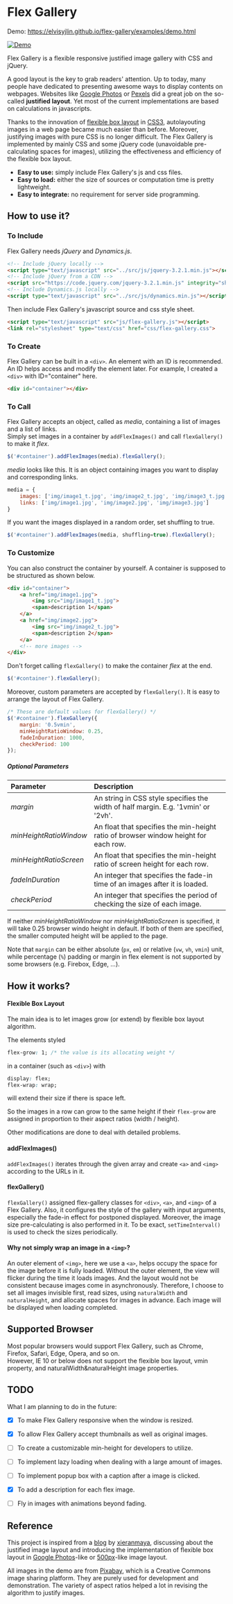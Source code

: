 # Flex Gallery

Demo: https://elvisyjlin.github.io/flex-gallery/examples/demo.html

[![Demo](examples/readme_img_t.png "Demo")](https://elvisyjlin.github.io/flex-gallery/examples/demo.html)

Flex Gallery is a flexible responsive justified image gallery with CSS and jQuery.

A good layout is the key to grab readers' attention. Up to today, 
many people have dedicated to presenting awesome ways to display contents on webpages.
Websites like [Google Photos](https://photos.google.com) or [Pexels](https://www.pexels.com/) 
did a great job on the so-called **justified layout**. 
Yet most of the current implementations are based on calculations in javascripts. 

Thanks to the innovation of 
[flexible box layout](https://developer.mozilla.org/en-US/docs/Web/CSS/CSS_Flexible_Box_Layout) 
in [CSS3](https://developer.mozilla.org/en-US/docs/Web/CSS/CSS3), 
autolayouting images in a web page became much easier than before.
Moreover, justifying images with pure CSS is no longer difficult.
The Flex Gallery is implemented by mainly CSS and some jQuery code (unavoidable pre-calculating spaces for images), 
utilizing the effectiveness and efficiency of the flexible box layout.

* **Easy to use:** simply include Flex Gallery's js and css files.
* **Easy to load:** either the size of sources or computation time is pretty lightweight.
* **Easy to integrate:** no requirement for server side programming.


## How to use it?

### To Include

Flex Gallery needs _jQuery_ and _Dynamics.js_.
```html
<!-- Include jQuery locally -->
<script type="text/javascript" src="../src/js/jquery-3.2.1.min.js"></script>
<!-- Include jQuery from a CDN -->
<script src="https://code.jquery.com/jquery-3.2.1.min.js" integrity="sha256-hwg4gsxgFZhOsEEamdOYGBf13FyQuiTwlAQgxVSNgt4=" crossorigin="anonymous"></script>
<!-- Include Dynamics.js locally -->
<script type="text/javascript" src="../src/js/dynamics.min.js"></script>
```

Then include Flex Gallery's javascript source and css style sheet.
```html
<script type="text/javascript" src="js/flex-gallery.js"></script>
<link rel="stylesheet" type="text/css" href="css/flex-gallery.css">
```

### To Create

Flex Gallery can be built in a `<div>`. An element with an ID is recommended. 
An ID helps access and modify the element later. For example, I created a `<div>` with ID="container" here.
```html
<div id="container"></div>
```

### To Call

Flex Gallery accepts an object, called as *media*, containing a list of images and a list of links.  
Simply set images in a container by `addFlexImages()` and call `flexGallery()` to make it *flex*.
```javascript
$('#container').addFlexImages(media).flexGallery();
```

*media* looks like this. It is an object containing images you want to display and corresponding links.
```javascript
media = {
    images: ['img/image1_t.jpg', 'img/image2_t.jpg', 'img/image3_t.jpg'],
    links: ['img/image1.jpg', 'img/image2.jpg', 'img/image3.jpg']
}
```

If you want the images displayed in a random order, set shuffling to true.
```javascript
$('#container').addFlexImages(media, shuffling=true).flexGallery();
```

### To Customize

You can also construct the container by yourself.
A container is supposed to be structured as shown below.
```html
<div id="container">
    <a href="img/image1.jpg">
        <img src="img/image1_t.jpg">
        <span>description 1</span>
    </a>
    <a href="img/image2.jpg">
        <img src="img/image2_t.jpg">
        <span>description 2</span>
    </a>
    <!-- more images -->
</div>
```

Don't forget calling `flexGallery()` to make the container *flex* at the end.
```javascript
$('#container').flexGallery();
```

Moreover, custom parameters are accepted by `flexGallery()`. It is easy to arrange the layout of Flex Gallery.
```javascript
/* These are default values for flexGallery() */
$('#container').flexGallery({
    margin: '0.5vmin', 
    minHeightRatioWindow: 0.25, 
    fadeInDuration: 1000, 
    checkPeriod: 100
});
```

##### Optional Parameters

Parameter               | Description
:---------------------- | :----------------------
*margin*                | An string in CSS style specifies the width of half margin. E.g. '1vmin' or '2vh'.
*minHeightRatioWindow*  | An float that specifies the min-height ratio of browser window height for each row.
*minHeightRatioScreen*  | An float that specifies the min-height ratio of screen height for each row.
*fadeInDuration*        | An integer that specifies the fade-in time of an images after it is loaded.
*checkPeriod*           | An integer that specifies the period of checking the size of each image.

If neither *minHeightRatioWindow* nor *minHeightRatioScreen* is specified, it will take 0.25 browser windo height in default. 
If both of them are specified, the smaller computed height will be applied to the page.

Note that `margin` can be either absolute (`px`, `em`) or relative (`vw`, `vh`, `vmin`) unit, 
while percentage (`%`) padding or margin in flex element is not supported by some browsers (e.g. Firebox, Edge, ...).


## How it works?

#### Flexible Box Layout

The main idea is to let images grow (or extend) by flexible box layout algorithm.

The elements styled
```css
flex-grow: 1; /* the value is its allocating weight */
```
in a container (such as `<div>`) with
```css
display: flex;
flex-wrap: wrap;
```
will extend their size if there is space left.

So the images in a row can grow to the same height if their `flex-grow` are assigned in proportion to their aspect ratios (width / height).

Other modifications are done to deal with detailed problems.

#### addFlexImages()

`addFlexImages()` iterates through the given array and create `<a>` and `<img>` according to the URLs in it.

#### flexGallery()

`flexGallery()` assigned flex-gallery classes for `<div>`, `<a>`, and `<img>` of a Flex Gallery. 
Also, it configures the style of the gallery with input arguments, 
especially the fade-in effect for postponed displayed. Moreover, 
the image size pre-calculating is also performed in it. To be exact, 
`setTimeInterval()` is used to check the sizes periodically.

#### Why not simply wrap an image in a `<img>`?

An outer element of `<img>`, here we use a `<a>`, helps occupy the space for the image before it is fully loaded.
Without the outer element, the view will flicker during the time it loads images.
And the layout would not be consistent because images come in asynchronously.
Therefore, I choose to set all images invisible first, read sizes, using `naturalWidth` and `naturalHeight`, 
and allocate spaces for images in advance. Each image will be displayed when loading completed.


## Supported Browser

Most popular browsers would support Flex Gallery, such as Chrome, Firefox, Safari, Edge, Opera, and so on.  
However, IE 10 or below does not support the flexible box layout, vmin property, and naturalWidth&naturalHeight image properties.


## TODO

What I am planning to do in the future:  
- [x] To make Flex Gallery responsive when the window is resized.
- [x] To allow Flex Gallery accept thumbnails as well as original images. 
- [ ] To create a customizable min-height for developers to utilize.
- [ ] To implement lazy loading when dealing with a large amount of images.
- [ ] To implement popup box with a caption after a image is clicked.
- [x] To add a description for each flex image.
- [ ] Fly in images with animations beyond fading.


## Reference

This project is inspired from a [blog](https://github.com/xieranmaya/blog/issues/4) by [xieranmaya](https://github.com/xieranmaya), 
discussing about the justified image layout and introducing the implementation of flexible box layout in 
[Google Photos](https://photos.google.com)-like or [500px](https://500px.com/)-like image layout.

All images in the demo are from [Pixabay](https://pixabay.com/), which is a Creative Commons image sharing platform. 
They are purely used for development and demonstration. 
The variety of aspect ratios helped a lot in revising the algorithm to justify images.
